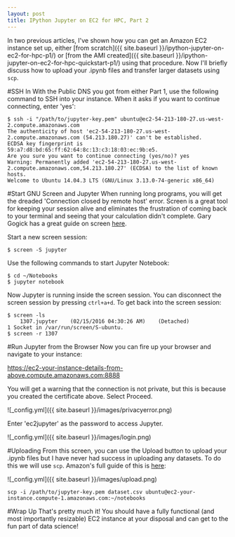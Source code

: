 ```yaml
---
layout: post
title: IPython Jupyter on EC2 for HPC, Part 2
---
```


In two previous articles, I've shown how you can get an Amazon EC2 instance set up, either [from scratch]({{ site.baseurl }}/ipython-jupyter-on-ec2-for-hpc-p1/) or [from the AMI created]({{ site.baseurl }}/ipython-jupyter-on-ec2-for-hpc-quickstart-p1/) using that procedure.  Now I'll briefly discuss how to upload your .ipynb files and transfer larger datasets using `scp`.

#SSH In
With the Public DNS you got from either Part 1, use the following command to SSH into your instance.  When it asks if you want to continue connecting, enter 'yes':

```
$ ssh -i "/path/to/jupyter-key.pem" ubuntu@ec2-54-213-180-27.us-west-2.compute.amazonaws.com
The authenticity of host 'ec2-54-213-180-27.us-west-2.compute.amazonaws.com (54.213.180.27)' can't be established.
ECDSA key fingerprint is 59:a7:d8:bd:65:ff:62:64:8c:13:c3:18:03:ec:9b:e5.
Are you sure you want to continue connecting (yes/no)? yes
Warning: Permanently added 'ec2-54-213-180-27.us-west-2.compute.amazonaws.com,54.213.180.27' (ECDSA) to the list of known hosts.
Welcome to Ubuntu 14.04.3 LTS (GNU/Linux 3.13.0-74-generic x86_64)
```

#Start GNU Screen and Jupyter
When running long programs, you will get the dreaded 'Connection closed by remote host' error.  Screen is a great tool for keeping your session alive and eliminates the frustration of coming back to your terminal and seeing that your calculation didn't complete.  Gary Gogick has a great guide on screen [here](http://www.workhabit.com/blog/best-practices-keeping-ssh-alive-screen).

Start a new screen session:

```
$ screen -S jupyter
```

Use the following commands to start Jupyter Notebook:

```
$ cd ~/Notebooks
$ jupyter notebook
```
Now Jupyter is running inside the screen session.  You can disconnect the screen session by pressing `ctrl+a+d`.  To get back into the screen session:

```
$ screen -ls
	1307.jupyter	(02/15/2016 04:30:26 AM)	(Detached)
1 Socket in /var/run/screen/S-ubuntu.
$ screen -r 1307
```

#Run Jupyter from the Browser
Now you can fire up your browser and navigate to your instance:

https://ec2-your-instance-details-from-above.compute.amazonaws.com:8888

You will get a warning that the connection is not private, but this is because you created the certificate above.  Select Proceed.

![_config.yml]({{ site.baseurl }}/images/privacyerror.png)


Enter 'ec2jupyter' as the password to access Jupyter.


![_config.yml]({{ site.baseurl }}/images/login.png)

#Uploading
From this screen, you can use the Upload button to upload your .ipynb files but I have never had success in uploading any datasets.   To do this we will use `scp`.  Amazon's full guide of this is [here](http://docs.aws.amazon.com/AWSEC2/latest/UserGuide/AccessingInstancesLinux.html):

![_config.yml]({{ site.baseurl }}/images/upload.png)

```
scp -i /path/to/jupyter-key.pem dataset.csv ubuntu@ec2-your-instance.compute-1.amazonaws.com:~/notebooks
```

#Wrap Up
That's pretty much it! You should have a fully functional (and most importantly resizable) EC2 instance at your disposal and can get to the fun part of data science!
